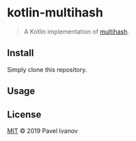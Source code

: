 # kotlin-multihash

> A Kotlin implementation of [multihash](https://github.com/multiformats/multihash).

## Install

Simply clone this repository.

## Usage

## License

[MIT](LICENSE) © 2019 Pavel Ivanov